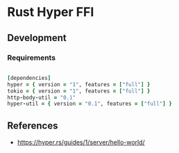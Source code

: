 # Rust Hyper FFI


## Development


### Requirements


```ruby

[dependencies]
hyper = { version = "1", features = ["full"] }
tokio = { version = "1", features = ["full"] }
http-body-util = "0.1"
hyper-util = { version = "0.1", features = ["full"] }

```


## References

- https://hyper.rs/guides/1/server/hello-world/